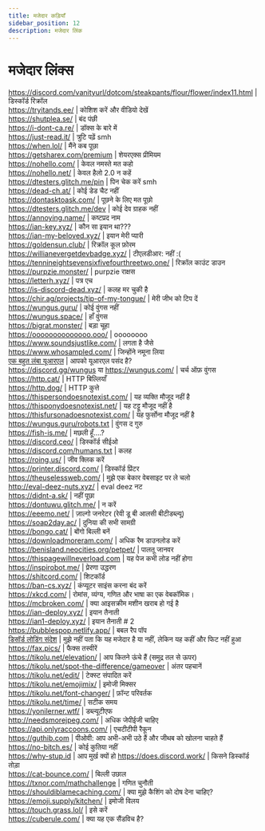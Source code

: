 ```yaml
---
title: मजेदार कड़ियाँ
sidebar_position: 12
description: मजेदार लिंक
---
```


# मजेदार लिंक्स

<https://discord.com/vanityurl/dotcom/steakpants/flour/flower/index11.html> | डिस्कॉर्ड रिक्रॉल   <br/>
<https://tryitands.ee/> | कोशिश करें और वीडियो देखें <br/>
<https://shutplea.se/> | बंद पंछी <br/>
<https://i-dont-ca.re/> | डॉक्स के बारे में <br/>
<https://just-read.it/> | त्रुटि पढ़ें smh <br/>
<https://when.lol/> | मैंने कब पूछा <br/>
<https://getsharex.com/premium> | शेयरएक्स प्रीमियम <br/>
<https://nohello.com/> | केवल नमस्ते मत कहो <br/>
<https://nohello.net/> | केवल हैलो 2.0 न कहें <br/>
<https://dtesters.glitch.me/pin> | पिन चेक करें smh <br/>
<https://dead-ch.at/> | कोई डेड चैट नहीं <br/>
<https://dontasktoask.com/> | पूछने के लिए मत पूछो <br/>
<https://dtesters.glitch.me/dev> | कोई देव ग्राहक नहीं <br/>
<https://annoying.name/> | कष्टप्रद नाम <br/>
<https://ian-key.xyz/> | कौन सा इयान था??? <br/>
<https://ian-my-beloved.xyz/> | इयान मेरी प्यारी <br/>
<https://goldensun.club/> | रिक्रॉल कूल फ़ोरम <br/>
<https://willianevergetdevbadge.xyz/> | टीएलडीआर: नहीं :( <br/>
<https://tennineightsevensixfivefourthreetwo.one/> | रिक्रॉल काउंट डाउन <br/>
<https://purpzie.monster/> | purpzie राक्षस <br/>
<https://letterh.xyz/> | पत्र एच <br/>
<https://is-discord-dead.xyz/> | कलह मर चुकी है <br/>
<https://chir.ag/projects/tip-of-my-tongue/> | मेरी जीभ को टिप दें <br/>
<https://wungus.guru/> | कोई वुंगस नहीं <br/>
<https://wungus.space/> | हाँ वुंगस <br/>
<https://bigrat.monster/> | बड़ा चूहा <br/>
<https://oooooooooooooo.ooo/> | oooooooo <br/>
<https://www.soundsjustlike.com/> | लगता है जैसे <br/>
<https://www.whosampled.com/> | जिन्होंने नमूना लिया <br/>
[एक बहुत लंबा यूआरएल](https://cdn.discordapp.com/attachments/238376364967723008/522109766848217088/unknown.png?comment=According_to_all_known_laws_of_aviation_there_is_no_way_a_bee_should_be_able_to_fly_Its_wings_are_too_small_to_get_its_fat_little_body_off_the_ground_The_bee_of_course_flies_anyway_because_bees_dont_care_what_humans_think_is_impossible_Yellow_black_Yellow_black_Yellow_black_Yellow_black_Ooh_black_and_yellow_Lets_shake_it_up_a_little_Barry_Breakfast_is_ready_Ooming_Hang_on_a_second_Hello__Barry__Adam__Oan_you_believe_this_is_happening__I_cant_Ill_pick_you_up_Looking_sharp_Use_the_stairs_Your_father_paid_good_money_for_those_Sorry_Im_excited_Heres_the_graduate_Were_very_proud_of_you_son_A_perfect_report_card_all_Bs_Very_proud_Ma_I_got_a_thing_going_here__You_got_lint_on_your_fuzz__Ow_Thats_me__Wave_to_us_Well_be_in_row_118000__Bye_Barry_I_told_you_stop_flying_in_the_house__Hey_Adam__Hey_Barry__Is_that_fuzz_gel__A_little_Special_day_graduation_Never_thought_Id_make_it_Three_days_grade_school_three_days_high_school_Those_were_awkward_Three_days_college_Im_glad_I_took_a_day_and_hitchhiked_around_the_hive_You_did_come_back_different__Hi_Barry__Artie_growing_a_mustache_Looks_good__Hear_about_Frankie__Yeah__You_going_to_the_funeral__No_Im_not_going_Everybody_knows_sting_someone_you_die_Dont_waste_it_on_a_squirrel_Such_a_hothead_I_guess_he_could_have_just_gotten_out_of_the_way_I_love_this_incorporating_an_amusement_park_into_our_day_Thats_why_we_dont_need_vacations_Boy_quite_a_bit_of_pomp_under_the_circumstances__Well_Adam_today_we_are_men__We_are__Beemen__Amen_Hallelujah_Students_faculty_distinguished_bees_please_welcome_Dean_Buzzwell_Welcome_New_Hive_Oity_graduating_class_of_9:15_That_concludes_our_ceremonies_And_begins_your_career_at_Honex) | आपको यूआरएल पसंद है?   <br/>
<https://discord.gg/wungus> या <https://wungus.com/> | चर्च ऑफ़ वुंगस <br/>
<https://http.cat/> | HTTP बिल्लियाँ <br/>
<https://http.dog/> | HTTP कुत्ते <br/>
<https://thispersondoesnotexist.com/> | यह व्यक्ति मौजूद नहीं है <br/>
<https://thisponydoesnotexist.net/> | यह टट्टू मौजूद नहीं है <br/>
<https://thisfursonadoesnotexist.com/> | यह फुर्सोना मौजूद नहीं है <br/>
<https://wungus.guru/robots.txt> | वुंगस द गुरु <br/>
<https://fish-is.me/> | मछली हूँ....? <br/>
<https://discord.ceo/> | डिस्कॉर्ड सीईओ <br/>
<https://discord.com/humans.txt> | कलह <br/>
<https://roing.us/> | जीव क्लिक करें <br/>
<https://printer.discord.com/> | डिस्कॉर्ड प्रिंटर <br/>
<https://theuselessweb.com/> | मुझे एक बेकार वेबसाइट पर ले चलो <br/>
<http://eval-deez-nuts.xyz/> | eval deez नट <br/>
<https://didnt-a.sk/> | नहीं पूछा <br/>
<https://dontuwu.glitch.me/> | न करें <br/>
<https://eeemo.net/> | ज़ाल्गो जनरेटर (रेवी डू बी आलसी बीटीडब्ल्यू) <br/>
<https://soap2day.ac/> | दुनिया की सभी सामग्री <br/>
<https://bongo.cat/> | बोंगो बिल्ली बनें <br/>
<https://downloadmoreram.com/> | अधिक रैम डाउनलोड करें <br/>
<https://benisland.neocities.org/petpet/> | पालतू जानवर <br/>
<https://thispagewillneverload.com> | यह पेज कभी लोड नहीं होगा <br/>
<https://inspirobot.me/> | प्रेरणा उद्धरण <br/>
<https://shitcord.com/> | शिटकॉर्ड <br/>
<https://ban-cs.xyz/> | कंप्यूटर साइंस करना बंद करें <br/>
<https://xkcd.com/> | रोमांस, व्यंग्य, गणित और भाषा का एक वेबकॉमिक। <br/>
<https://mcbroken.com/> | क्या आइसक्रीम मशीन खराब हो गई है <br/>
<https://ian-deploy.xyz/> | इयान तैनाती <br/>
<https://ian1-deploy.xyz/> | इयान तैनाती # 2 <br/>
<https://bubblespop.netlify.app/> | बबल रैप पॉप <br/>
[डिसॉर्ड लोडिंग संदेश](https://gist.github.com/advaith1/540543d6a2b7fd66abdb0eb02c002f88) | मुझे नहीं पता कि यह मजेदार है या नहीं, लेकिन यह कहीं और फिट नहीं हुआ  <br/>
<https://fax.pics/> | फैक्स तस्वीरें <br/>
<https://tikolu.net/elevation/> | आप कितने ऊंचे हैं (समुद्र तल से ऊपर) <br/>
<https://tikolu.net/spot-the-difference/gameover> | अंतर पहचानें <br/>
<https://tikolu.net/edit/> | टेक्स्ट संपादित करें <br/>
<https://tikolu.net/emojimix/> | इमोजी मिक्सर <br/>
<https://tikolu.net/font-changer/> | फ़ॉन्ट परिवर्तक <br/>
<https://tikolu.net/time/> | सटीक समय <br/>
<https://yonilerner.wtf/> | डब्ल्यूटीएफ <br/>
<http://needsmorejpeg.com/> | अधिक जेपीईजी चाहिए <br/>
<https://api.onlyraccoons.com/> | एचटीटीपी रैकून <br/>
<https://guthib.com> | पीओवी: आप अभी-अभी उठे हैं और जीथब को खोलना चाहते हैं <br/>
<https://no-bitch.es/> | कोई कुतिया नहीं <br/>
<https://why-stup.id> | आप मुर्ख क्यों हो
<https://does.discord.work/> | किसने डिस्कॉर्ड तोड़ा  <br/>
<https://cat-bounce.com/> |  बिल्ली उछाल <br />
<https://txnor.com/mathchallenge> | गणित चुनौती <br />
<https://shouldiblamecaching.com/> | क्या मुझे कैशिंग को दोष देना चाहिए?  <br/>
<https://emoji.supply/kitchen/> | इमोजी विलय <br/>
<https://touch.grass.lol/> | इसे करें  <br/>
<https://cuberule.com/> | क्या यह एक सैंडविच है?
